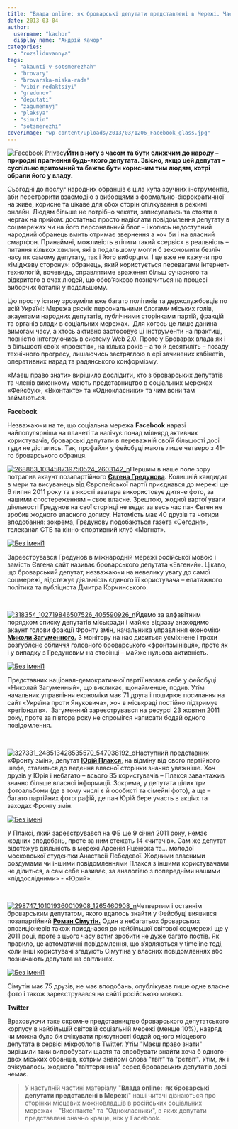 ```yaml
---
title: "Влада online: як броварські депутати представлені в Мережі. Частина 1"
date: 2013-03-04
author: 
  username: "kachor"
  display_name: "Андрій Качор"
categories: 
  - "rozsliduvannya"
tags: 
  - "akaunti-v-sotsmerezhah"
  - "brovary"
  - "brovarska-miska-rada"
  - "vibir-redaktsiyi"
  - "gredunov"
  - "deputati"
  - "zagumennyj"
  - "plaksya"
  - "simutin"
  - "sotsmerezhi"
coverImage: "wp-content/uploads/2013/03/1206_Facebook_glass.jpg"
---
```


[![Facebook Privacy](https://mpz.brovary.org/wp-content/uploads/2013/03/1206_Facebook_glass.jpg)](https://mpz.brovary.org/wp-content/uploads/2013/03/1206_Facebook_glass.jpg)**Йти в ногу з часом та бути ближчим до народу – природні прагнення будь-якого депутата. Звісно, якщо цей депутат – суспільно притомний та бажає бути корисним тим людям, котрі обрали його у владу.**

Сьогодні до послуг народних обранців є ціла купа зручних інструментів, аби перетворити взаємодію з виборцями з формально-бюрократичної на живе, корисне та цікаве для обох сторін спілкування в режимі онлайн. Людям більше не потрібно чекати, записуватись та стояти в чергах на прийом: достатньо просто надіслати повідомлення депутату в соцмережах чи на його персональний блог – і колись недоступний народний обранець вмить отримає звернення а хоч би і на власний смартфон. Принаймні, можливість втілити такий «сервіс» в реальність – питання кількох хвилин, які в подальшому могли б зекономити безліч часу як самому депутату, так і його виборцям. І це вже не кажучи про «іміджеву сторону»: обранець, який користується перевагами інтернет-технологій, вочевидь, справлятиме враження більш сучасного та відкритого в очах людей, що обов’язково позначиться на процесі виборчих баталій у подальшому.

Цю просту істину зрозуміли вже багато політиків та держслужбовців по всій Україні: Мережа рясніє персональними блогами міських голів, акаунтами народних депутатів, публічними сторінками партій, фракцій та органів влади в соціальних мережах.  Для когось це лише данина вимогам часу, а хтось активно застосовує ці інструменти на практиці, повністю інтегруючись в систему Web 2.0. Проте у Броварах влада як і в більшості своїх «проектів», на кілька років – а то й десятиліть – позаду технічного прогресу, лишаючись застряглою в ері зачинених кабінетів, оперативних нарад та радянського конформізму.

«Маєш право знати» вирішило дослідити, хто з броварських депутатів та членів виконкому мають представництво в соціальних мережах «Фейсбук», «Вконтакте» та «Однокласники» та чим вони там займаються.

**Facebook**

Незважаючи на те, що соціальна мережа **Facebook** наразі найпопулярніша на планеті та налічує понад мільярд активних користувачів, броварські депутати в переважній своїй більшості досі туди не дістались. Так, профайли у фейсбуці мають лише четверо з 41-го броварського обранця.

[![268863_103458739750524_2603142_n](https://mpz.brovary.org/wp-content/uploads/2013/03/268863_103458739750524_2603142_n.jpg)](https://mpz.brovary.org/wp-content/uploads/2013/03/268863_103458739750524_2603142_n.jpg)Першим в наше поле зору потрапив акаунт позапартійного **[Євгена Гредунова](http://www.facebook.com/profile.php?id=100002591954397&fref=ts).** Колишній кандидат в мери та висуванець від Європейської партії приєднався до мережі ще 6 липня 2011 року та в якості аватара використовує дитяче фото, за нашими спостереженням – своє власне. Зрештою, жодної вартої уваги діяльності Гредунов на свої сторінці не веде: за весь час пан Євген не зробив жодного власного допису. Натомість має 40 друзів та чотири вподобання: зокрема, Грєдунову подобаються газета «Сегодня», телеканал СТБ та кінно-спортивний клуб «Магнат».

[![Без імені1](https://mpz.brovary.org/wp-content/uploads/2013/03/Bez-imeni1.jpg)](https://mpz.brovary.org/wp-content/uploads/2013/03/Bez-imeni1.jpg)

Зареєструвався Гредунов в міжнародній мережі російської мовою і замість Євгена сайт називає броварського депутата «Евгений». Цікаво, що броварський депутат, незважаючи на невелику увагу до самої соцмережі, відстежує діяльність єдиного її користувача – епатажного політика та публіциста Дмитра Корчинського.

 

[![318354_102719846507526_405590926_n](https://mpz.brovary.org/wp-content/uploads/2013/03/318354_102719846507526_405590926_n.jpg)](https://mpz.brovary.org/wp-content/uploads/2013/03/318354_102719846507526_405590926_n.jpg)Йдемо за алфавітним порядком списку депутатів міськради і майже відразу знаходимо акаунт голови фракції Фронту змін, начальника управління економіки [**Миколи Загуменного.**](http://www.facebook.com/profile.php?id=100003085333489&fref=ts) З монітору на нас дивиться усміхнене і трохи розгублене обличчя головного броварського «фронтзмінівця», проте як і у випадку з Гредуновим на сторінці – майже нульова активність.

[![Без імені1](https://mpz.brovary.org/wp-content/uploads/2013/03/Bez-imeni11.jpg)](https://mpz.brovary.org/wp-content/uploads/2013/03/Bez-imeni11.jpg)

Представник націонал-демократичної партії назвав себе у фейсбуці «Николай Загуменный», що викликає, щонайменше, подив. Утім начальник управління економіки має 71 друга і поширює посилання на сайт «Україна проти Януковича», хоч в міськраді постійно підтримує «регіоналів».  Загуменний зареєструвався на ресурсі 23 жовтня 2011 року, проте за півтора року не спромігся написати бодай одного повідомлення.

 

[![327331_248513428535570_547038192_o](https://mpz.brovary.org/wp-content/uploads/2013/03/327331_248513428535570_547038192_o.jpg)](https://mpz.brovary.org/wp-content/uploads/2013/03/327331_248513428535570_547038192_o.jpg)Наступний представник «Фронту змін», депутат [**Юрій Плакся**](http://www.facebook.com/profile.php?id=100001307454065&fref=ts), на відміну від свого партійного шефа, ставиться до ведення власної сторінки значно уважніше. Хоч друзів у Юрія і небагато – всього 35 користувачів – Плакся завантажив значно більше власної інформації. Зокрема, у депутата цілих три фотоальбоми (де в тому числі є й особисті та сімейні фото), а ще – багато партійних фотографій, де пан Юрій бере участь в акціях та заходах Фронту змін.

[![Без імені](https://mpz.brovary.org/wp-content/uploads/2013/03/Bez-imeni.jpg)](https://mpz.brovary.org/wp-content/uploads/2013/03/Bez-imeni.jpg)

У Плаксі, який зареєструвався на ФБ ще 9 січня 2011 року, немає жодних вподобань, проте за ним стежать 14 «читачів». Сам же депутат відстежує діяльність в мережі Арсенія Яценюка та… молодої московської студентки Анастасії Лєбєдєвої. Жодними власними роздумами чи іншими повідомленнями Плакся з іншими користувачами не ділиться, а сам себе називає, за аналогією з попередніми нашими «піддослідними» - «Юрий».

 

[![298747_101019360010908_1265460908_n](https://mpz.brovary.org/wp-content/uploads/2013/03/298747_101019360010908_1265460908_n.jpg)](https://mpz.brovary.org/wp-content/uploads/2013/03/298747_101019360010908_1265460908_n.jpg)Четвертим і останнім броварським депутатом, якого вдалось знайти у Фейсбуці виявився позапартійний [**Роман Сімутін.**](http://www.facebook.com/profile.php?id=100003085325499&fref=ts) Один з небагатьох броварських опозиціонерів також приєднався до найбільшої світової соцмережі ще у 2011 році, проте з цього часу встиг зробити не дуже багато постів. Як правило, це автоматичні повідомлення, що з’являються у timeline тоді, коли інші користувачі згадують Сімутіна у власних повідомленнях або позначають депутата на світлинах.

[![Без імені1](https://mpz.brovary.org/wp-content/uploads/2013/03/Bez-imeni12.jpg)](https://mpz.brovary.org/wp-content/uploads/2013/03/Bez-imeni12.jpg)

Сімутін має 75 друзів, не має вподобань, опублікував лише одне власне фото і також зареєструвався на сайті російською мовою.

**Twitter**

Враховуючи таке скромне представництво броварського депутатського корпусу в найбільшій світовій соціальній мережі (менше 10%), навряд чи можна було би очікувати присутності бодай одного місцевого депутата в сервісі мікроблогів Twitter. Утім "Маєш право знати" вирішили таки випробувати щастя та спробувати знайти хоча б одного-двох міських обранців, котрим знайомі слова "твіт" та "ретвіт". Утім, як і очікувалось, жодного "твіттерянина" серед броварських депутатів досі немає.

> У наступній частині матеріалу "**Влада online:  як броварські депутати представлені в Мережі**" наші читачі дізнаються про сторінки місцевих можновладців в російських соціальних мережах - "Вконтакте" та "Однокласники", в яких депутати представлені значно краще, ніж у Facebook.
